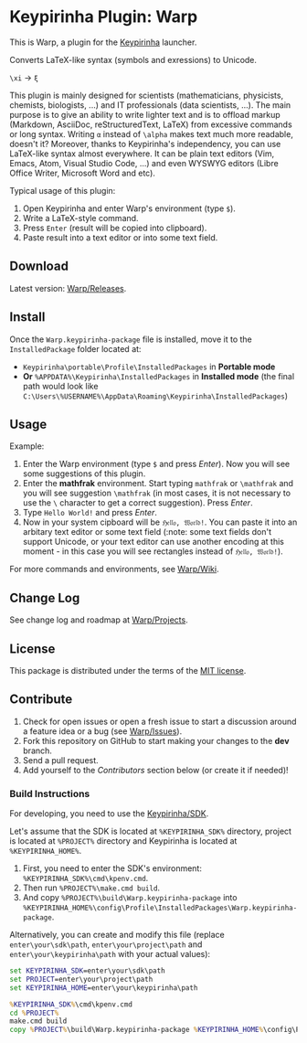 # Keypirinha Plugin: Warp

This is Warp, a plugin for the
[Keypirinha](http://keypirinha.com) launcher.

Converts LaTeX-like syntax (symbols and exressions) to Unicode.

`\xi` → `ξ`

This plugin is mainly designed for scientists (mathematicians, physicists,
chemists, biologists, ...) and IT professionals (data scientists, ...).
The main purpose is to give an ability to write lighter text and is to
offload markup (Markdown, AsciiDoc, reStructuredText, LaTeX) from excessive
commands or long syntax. Writing `α` instead of `\alpha` makes text much
more readable, doesn't it? Moreover, thanks to Keypirinha's independency,
you can use LaTeX-like syntax almost everywhere. It can be plain text
editors (Vim, Emacs, Atom, Visual Studio Code, ...) and even WYSWYG editors
(Libre Office Writer, Microsoft Word and etc).

Typical usage of this plugin:
1. Open Keypirinha and enter Warp's environment (type `$`).
2. Write a LaTeX-style command.
3. Press `Enter` (result will be copied into clipboard).
4. Paste result into a text editor or into some text field.


## Download

Latest version:
[Warp/Releases](https://github.com/deverte/keypirinha-warp/releases).


## Install

Once the `Warp.keypirinha-package` file is installed,
move it to the `InstalledPackage` folder located at:

* `Keypirinha\portable\Profile\InstalledPackages` in **Portable mode**
* **Or** `%APPDATA%\Keypirinha\InstalledPackages` in **Installed mode** (the
  final path would look like
  `C:\Users\%USERNAME%\AppData\Roaming\Keypirinha\InstalledPackages`)


## Usage

Example:  
1. Enter the Warp environment (type `$` and press *Enter*). Now you will see
some suggestions of this plugin.
2. Enter the **mathfrak** environment. Start typing `mathfrak` or `\mathfrak`
and you will see suggestion `\mathfrak` (in most cases, it is not necessary to
use the `\` character to get a correct suggestion). Press *Enter*.
3. Type `Hello World!` and press *Enter*.
4. Now in your system cipboard will be `ℌ𝔢𝔩𝔩𝔬, 𝔚𝔬𝔯𝔩𝔡!`. You can paste it into an
arbitary text editor or some text field (:note: some text fields don't support
Unicode, or your text editor can use another encoding at this moment - in this
case you will see rectangles instead of `ℌ𝔢𝔩𝔩𝔬, 𝔚𝔬𝔯𝔩𝔡!`).

For more commands and environments, see
[Warp/Wiki](https://github.com/deverte/keypirinha-warp/wiki).


## Change Log

See change log and roadmap at
[Warp/Projects](https://github.com/deverte/keypirinha-warp/projects).


## License

This package is distributed under the terms of the [MIT license](./LICENSE).


## Contribute

1. Check for open issues or open a fresh issue to start a discussion around a
   feature idea or a bug (see
   [Warp/Issues](https://github.com/deverte/keypirinha-warp/issues)).
2. Fork this repository on GitHub to start making your changes to the **dev**
   branch.
3. Send a pull request.
4. Add yourself to the *Contributors* section below (or create it if needed)!

### Build Instructions
For developing, you need to use the
[Keypirinha/SDK](https://github.com/Keypirinha/SDK).

Let's assume that the SDK is located at `%KEYPIRINHA_SDK%` directory,
project is located at `%PROJECT%` directory and Keypirinha is located at
`%KEYPIRINHA_HOME%`.
1. First, you need to enter the SDK's environment:
`%KEYPIRINHA_SDK%\cmd\kpenv.cmd`.
2. Then run `%PROJECT%\make.cmd build`.
3. And copy `%PROJECT%\build\Warp.keypirinha-package` into
`%KEYPIRINHA_HOME%\config\Profile\InstalledPackages\Warp.keypirinha-package`.

Alternatively, you can create and modify this file
(replace `enter\your\sdk\path`, `enter\your\project\path` and
`enter\your\keypirinha\path` with your actual values):
```cmd
set KEYPIRINHA_SDK=enter\your\sdk\path
set PROJECT=enter\your\project\path
set KEYPIRINHA_HOME=enter\your\keypirinha\path

%KEYPIRINHA_SDK%\cmd\kpenv.cmd
cd %PROJECT%
make.cmd build
copy %PROJECT%\build\Warp.keypirinha-package %KEYPIRINHA_HOME%\config\Profile\InstalledPackages\Warp.keypirinha-package
```